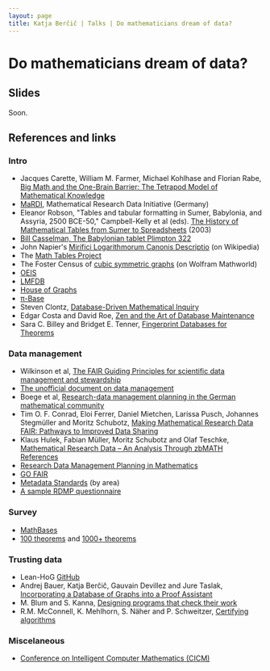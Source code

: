 ```yaml
---
layout: page
title: Katja Berčič | Talks | Do mathematicians dream of data?
---
```


# Do mathematicians dream of data?

## Slides

Soon.

## References and links

### Intro

* Jacques Carette, William M. Farmer, Michael Kohlhase and Florian Rabe, [Big Math and the One-Brain Barrier: The Tetrapod Model of Mathematical Knowledge](https://link.springer.com/article/10.1007/s00283-020-10006-0)
* [MaRDI](https://portal.mardi4nfdi.de/), Mathematical Research Data Initiative (Germany)
* Eleanor Robson, "Tables and tabular formatting in Sumer, Babylonia, and Assyria, 2500 BCE-50," Campbell-Kelly et al (eds). [The History of Mathematical Tables from Sumer to Spreadsheets](https://academic.oup.com/book/4975) (2003)
* [Bill Casselman, The Babylonian tablet Plimpton 322](https://personal.math.ubc.ca/~cass/courses/m446-03/pl322/pl322.html)
* John Napier's [Mirifici Logarithmorum Canonis Descriptio](https://en.wikipedia.org/wiki/Mirifici_Logarithmorum_Canonis_Descriptio) (on Wikipedia)
* The [Math Tables Project](https://www.nist.gov/mathematics-statistics/prehistory-math-tables-project)
* The Foster Census of [cubic symmetric graphs](https://mathworld.wolfram.com/CubicSymmetricGraph.html) (on Wolfram Mathworld)
* [OEIS](https://oeis.org/)
* [LMFDB](https://www.lmfdb.org/)
* [House of Graphs](https://houseofgraphs.org/)
* [π-Base](https://topology.pi-base.org/)
* Steven Clontz, [Database-Driven Mathematical Inquiry](https://arxiv.org/abs/2404.05778)
* Edgar Costa and David Roe, [Zen and the Art of Database Maintenance](https://math.mit.edu/~edgarc/files/papers/Costa,%20Roe%20-%20Zen%20and%20the%20Art%20of%20Database%20Maintenance.pdf)
* Sara C. Billey and Bridget E. Tenner, [Fingerprint Databases for Theorems](https://www.ams.org/notices/201308/rnoti-p1034.pdf)

### Data management

* Wilkinson et al, [The FAIR Guiding Principles for scientific data management and stewardship](https://www.nature.com/articles/sdata201618)
* [The unofficial document on data management](https://mathematics.library.cornell.edu/databases/)
* Boege et al, [Research-data management planning in the German mathematical community](https://ems.press/journals/mag/articles/12474488)
* Tim O. F. Conrad, Eloi Ferrer, Daniel Mietchen, Larissa Pusch, Johannes Stegmüller and Moritz Schubotz, [Making Mathematical Research Data FAIR: Pathways to Improved Data Sharing](https://www.nature.com/articles/s41597-024-03480-0)
* Klaus Hulek, Fabian Müller, Moritz Schubotz and Olaf Teschke, [Mathematical Research Data – An Analysis Through zbMATH References](https://ems.press/journals/mag/articles/16432)
* [Research Data Management Planning in Mathematics](https://zenodo.org/records/10018246/files/MaRDI_RDM_WhitePaper.pdf)
* [GO FAIR](https://www.go-fair.org/fair-principles/)
* [Metadata Standards](https://rdamsc.bath.ac.uk/) (by area)
* [A sample RDMP questionnaire](https://www.aamu.edu/research-economic-development/research-compliance/_documents/rdmp-template.pdf)

### Survey

* [MathBases](https://mathbases.org)
* [100 theorems](www.cs.ru.nl/~freek/100/) and [1000+ theorems](https://1000-plus.github.io)

### Trusting data

* Lean-HoG [GitHub](https://github.com/katjabercic/Lean-HoG/)
* Andrej Bauer, Katja Berčič, Gauvain Devillez and Jure Taslak, [Incorporating a Database of Graphs into a Proof Assistant](https://link.springer.com/chapter/10.1007/978-3-031-66997-2_9)
* M. Blum and S. Kanna, [Designing programs that check their work](https://dl.acm.org/doi/abs/10.1145/73007.73015)
* R.M. McConnell, K. Mehlhorn, S. Näher and P. Schweitzer, [Certifying algorithms](https://www.sciencedirect.com/science/article/abs/pii/S1574013710000560)


### Miscelaneous

* [Conference on Intelligent Computer Mathematics (CICM)](https://cicm-conference.org/cicm.php)








